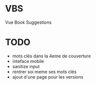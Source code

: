 # VBS

Vue Book Suggestions

# TODO

- mots clés dans la 4eme de couverture
- inteface mobile
- sanitize input
- rentrer soi meme ses mots clés
- ajout d'une page pour les versions
